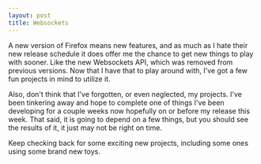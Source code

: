 ```yaml
---
layout: post
title: Websockets
---
```

A new version of Firefox means new features, and as much as I hate their new release schedule it does offer me the chance to get new things to play with sooner. Like the new Websockets API, which was removed from previous versions. Now that I have that to play around with, I've got a few fun projects in mind to utilize it.

Also, don't think that I've forgotten, or even neglected, my projects. I've been tinkering away and hope to complete one of things I've been developing for a couple weeks now hopefully on or before my release this week. That said, it is going to depend on a few things, but you should see the results of it, it just may not be right on time.

Keep checking back for some exciting new projects, including some ones using some brand new toys.
